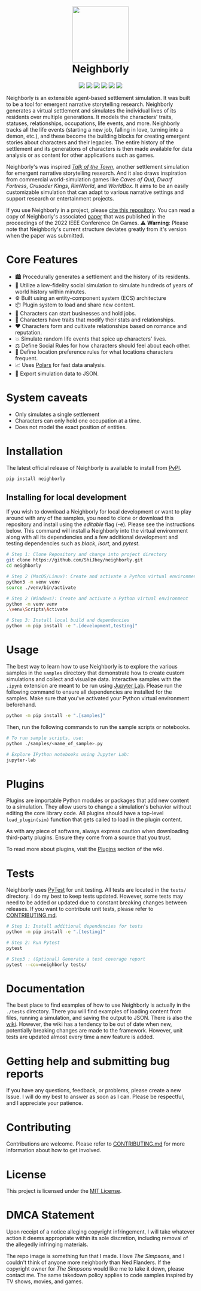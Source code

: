 <h1 align="center">
  <img
    width="150"
    height="150"
    src="https://user-images.githubusercontent.com/11076525/165836171-9ffdea6e-1633-440c-be06-b46e1e3e4e04.png"
  >
  <br>
  Neighborly
</h1>

<p align="center">
  <img src="https://img.shields.io/pypi/v/neighborly">
  <img src="https://img.shields.io/pypi/pyversions/neighborly">
  <img src="https://img.shields.io/pypi/l/neighborly">
  <img src="https://img.shields.io/pypi/dm/neighborly">
  <img src="https://img.shields.io/badge/code%20style-black-black">
  <img src="https://img.shields.io/badge/%20imports-isort-%231674b1?style=flat&labelColor=ef8336">
</p>

Neighborly is an extensible agent-based settlement simulation. It was built to be a tool for emergent narrative storytelling research. Neighborly generates a virtual settlement and simulates the individual lives of its residents over multiple generations. It models the characters' traits, statuses, relationships, occupations, life events, and more. Neighborly tracks all the life events (starting a new job, falling in love, turning into a demon, etc.), and these become the building blocks for creating emergent stories about characters and their legacies. The entire history of the settlement and its generations of characters is then made available for data analysis or as content for other applications such as games.

Neighborly's was inspired [_Talk of the Town_](https://github.com/james-owen-ryan/talktown), another settlement simulation for emergent narrative storytelling research. And it also draws inspiration from commercial world-simulation games like _Caves of Qud_, _Dwarf Fortress_, _Crusader Kings_, _RimWorld_, and _WorldBox_. It aims to be an easily customizable simulation that can adapt to various narrative settings and support research or entertainment projects.

If you use Neighborly in a project, please [cite this repository](./CITATION.bib). You can read a copy of
Neighborly's associated [paper](https://shijbey.github.io/publications/Neighborly.pdf) that was published in the
proceedings of the 2022 IEEE Conference On Games. ⚠️ **Warning**: Please note that Neighborly's current structure
deviates greatly from it's version when the paper was submitted.

# Core Features

- 🏙️ Procedurally generates a settlement and the history of its residents.
- 🚀 Utilize a low-fidelity social simulation to simulate hundreds of years of world history within minutes.
- ⚙️ Built using an entity-component system (ECS) architecture
- 📦 Plugin system to load and share new content.
- 👔 Characters can start businesses and hold jobs.
- ️🧬 Characters have traits that modify their stats and relationships.
- ❤️ Characters form and cultivate relationships based on romance and reputation.
- 💥 Simulate random life events that spice up characters' lives.
- ⚖️ Define Social Rules for how characters should feel about each other.
- 🏬 Define location preference rules for what locations characters frequent.
- 📈 Uses [Polars](https://www.pola.rs) for fast data analysis.
- 📜 Export simulation data to JSON.

# System caveats

- Only simulates a single settlement
- Characters can only hold one occupation at a time.
- Does not model the exact position of entities.

# Installation

The latest official release of Neighborly is available to install from [PyPI](https://pypi.org/project/neighborly/).

```bash
pip install neighborly
```

## Installing for local development

If you wish to download a Neighborly for local development or want to play around with
any of the samples, you need to clone or download this repository and install
using the _editable_ flag (-e). Please see the instructions below. This command will install
a Neighborly into the virtual environment along with all its dependencies and a few
additional development and testing dependencies such as _black_, _isort_, and _pytest_.

```bash
# Step 1: Clone Repository and change into project directory
git clone https://github.com/ShiJbey/neighborly.git
cd neighborly

# Step 2 (MacOS/Linux): Create and activate a Python virtual environment
python3 -m venv venv
source ./venv/bin/activate

# Step 2 (Windows): Create and activate a Python virtual environment
python -m venv venv
.\venv\Scripts\Activate

# Step 3: Install local build and dependencies
python -m pip install -e ".[development,testing]"
```

# Usage

The best way to learn how to use Neighborly is to explore the various samples in the `samples` directory
that demonstrate how to create custom simulations and collect and visualize data. Interactive samples with the `.ipynb`
extension are meant to be run using [Jupyter Lab](https://jupyter.org/). Please run the following command
to ensure all dependencies are installed for the samples. Make sure that you've activated your Python virtual
environment beforehand.

```bash
python -m pip install -e ".[samples]"
```

Then, run the following commands to run the sample scripts or notebooks.

```bash
# To run sample scripts, use:
python ./samples/<name_of_sample>.py

# Explore IPython notebooks using Jupyter Lab:
jupyter-lab
```

# Plugins

Plugins are importable Python modules or packages that add new content to a simulation. They allow users to change
a simulation's behavior without editing the core library code. All plugins should have a top-level
`load_plugin(sim)` function that gets called to load in the plugin content.

As with any piece of software, always express caution when downloading third-party plugins. Ensure they come from a
source that you trust.

To read more about plugins, visit the [Plugins](https://github.com/ShiJbey/neighborly/wiki/plugins) section of the
wiki.

# Tests

Neighborly uses [PyTest](https://docs.pytest.org/) for unit testing. All tests are located in the `tests/` directory. I
do my best to keep tests updated. However, some tests may need to be
added or updated due to constant breaking changes between releases. If you want to contribute unit tests, please refer
to [CONTRIBUTING.md](./CONTRIBUTING.md).

```bash
# Step 1: Install additional dependencies for tests
python -m pip install -e ".[testing]"

# Step 2: Run Pytest
pytest

# Step3 : (Optional) Generate a test coverage report
pytest --cov=neighborly tests/
```

# Documentation

The best place to find examples of how to use Neighborly is actually in the `./tests` directory. There you will find examples of loading content from files, running a simulation, and saving the output to JSON. There is also the [wiki](https://github.com/ShiJbey/neighborly/wiki). However, the wiki has a tendency to be out of date when new, potentially breaking changes are made to the framework. However, unit tests are updated almost every time a new feature is added.

# Getting help and submitting bug reports

If you have any questions, feedback, or problems, please create a new Issue. I will do my best to answer as soon as I
can. Please be respectful, and I appreciate your patience.

# Contributing

Contributions are welcome. Please refer to [CONTRIBUTING.md](./CONTRIBUTING.md) for more information about how to get
involved.

# License

This project is licensed under the [MIT License](./LICENSE).

# DMCA Statement

Upon receipt of a notice alleging copyright infringement, I will take whatever action it deems appropriate within its
sole discretion, including removal of the allegedly infringing materials.

The repo image is something fun that I made. I love _The Simpsons_, and I couldn't think of anyone more neighborly than
Ned Flanders. If the copyright owner for _The Simpsons_ would like me to take it down, please contact me. The same
takedown policy applies to code samples inspired by TV shows, movies, and games.
